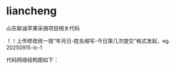 # liancheng
山东联诚苹果采摘项目相关代码

！！上传修改统一按“年月日-姓名缩写-今日第几次提交”格式发起，eg. 20250915-lc-1

代码网络结构图如下：
<!-- readme-tree start -->
<!-- readme-tree end -->
